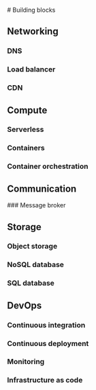# Building blocks

## Networking

### DNS

### Load balancer

### CDN

## Compute

### Serverless

### Containers

### Container orchestration

## Communication

### Message broker

## Storage

### Object storage

### NoSQL database

### SQL database

## DevOps

### Continuous integration

### Continuous deployment

### Monitoring

### Infrastructure as code
